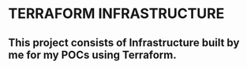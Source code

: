 # TERRAFORM INFRASTRUCTURE 

##  This project consists of Infrastructure built by me for my POCs using Terraform.
